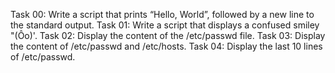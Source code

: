 Task 00: Write a script that prints “Hello, World”, followed by a new line to the standard output.
Task 01: Write a script that displays a confused smiley "(Ôo)'.
Task 02: Display the content of the /etc/passwd file.
Task 03: Display the content of /etc/passwd and /etc/hosts.
Task 04: Display the last 10 lines of /etc/passwd.
